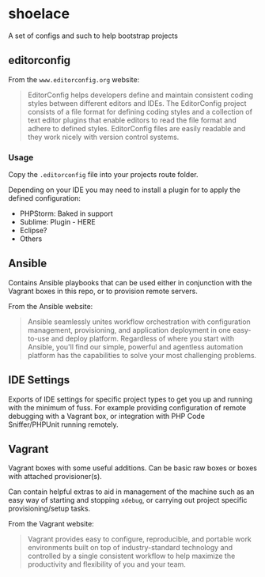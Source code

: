 # shoelace

A set of configs and such to help bootstrap projects

## editorconfig

From the ```www.editorconfig.org``` website:

> EditorConfig helps developers define and maintain consistent coding styles between different editors and IDEs. The EditorConfig project consists of a file format for defining coding styles and a collection of text editor plugins that enable editors to read the file format and adhere to defined styles. EditorConfig files are easily readable and they work nicely with version control systems.

### Usage

Copy the ```.editorconfig``` file into your projects route folder.

Depending on your IDE you may need to install a plugin for to apply the defined configuration:

- PHPStorm: Baked in support
- Sublime: Plugin - HERE
- Eclipse?
- Others

## Ansible

Contains Ansible playbooks that can be used either in conjunction with the Vagrant boxes in this repo, or to provision remote servers.

From the Ansible website:

> Ansible seamlessly unites workflow orchestration with configuration management, provisioning, and application deployment in one easy-to-use and deploy platform.
> Regardless of where you start with Ansible, you'll find our simple, powerful and agentless automation platform has the capabilities to solve your most challenging problems.

## IDE Settings

Exports of IDE settings for specific project types to get you up and running with the minimum of fuss. For example providing configuration of remote debugging with a Vagrant box, or integration with PHP Code Sniffer/PHPUnit running remotely.

## Vagrant

Vagrant boxes with some useful additions. Can be basic raw boxes or boxes with attached provisioner(s).

Can contain helpful extras to aid in management of the machine such as an easy way of starting and stopping ```xdebug```, or carrying out project specific provisioning/setup tasks.

From the Vagrant website:

> Vagrant provides easy to configure, reproducible, and portable work environments built on top of industry-standard technology and controlled by a single consistent workflow to help maximize the productivity and flexibility of you and your team.